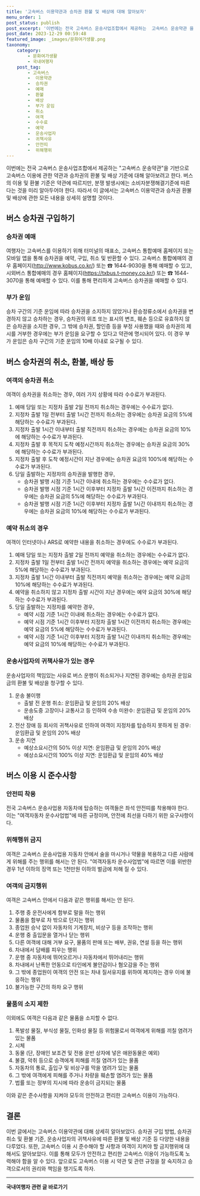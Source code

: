 ```yaml
---
title: '고속버스 이용약관과 승차권 환불 및 배상에 대해 알아보자'
menu_order: 1
post_status: publish
post_excerpt: '이번에는 전국 고속버스 운송사업조합에서 제공하는  고속버스 운송약관 을 기반으로 고속버스 이용에 관한 약관과 승차권의 환불 및 배상 기준에 대해 알아보려고 한다. 버스의 이용 및 환불 기준은 약관에 따르지만, 분쟁 발생시에는 소비자분쟁해결기준에 따른다는 것을 미리 알아두어야 한다. 따라서 이 글에서는 고속버스 이용약관과 승차권 환불 및 배상에 관한 모든 내용을 상세히 설명할 것이다.'
post_date: 2023-12-29 00:59:48
featured_image: _images/문화여가생활.png
taxonomy:
    category:
        - 문화여가생활
        - 국내여행자
    post_tag:
        - 고속버스
        -  이용약관
        -  승차권
        -  예매
        -  환불
        -  배상
        -  부가 운임
        -  취소
        -  여객
        -  수수료
        -  예약
        -  운송사업자
        -  귀책사유
        -  안전띠
        -  위해행위
---
```



이번에는 전국 고속버스 운송사업조합에서 제공하는 "고속버스 운송약관"을 기반으로 고속버스 이용에 관한 약관과 승차권의 환불 및 배상 기준에 대해 알아보려고 한다. 버스의 이용 및 환불 기준은 약관에 따르지만, 분쟁 발생시에는 소비자분쟁해결기준에 따른다는 것을 미리 알아두어야 한다. 따라서 이 글에서는 고속버스 이용약관과 승차권 환불 및 배상에 관한 모든 내용을 상세히 설명할 것이다.

## 버스 승차권 구입하기

### 승차권 예매

여행자는 고속버스를 이용하기 위해 터미널의 매표소, 고속버스 통합예매 홈페이지 또는 모바일 앱을 통해 승차권을 예약, 구입, 취소 및 반환할 수 있다. 고속버스 통합예매의 경우 홈페이지(http://www.kobus.co.kr/) 또는 ☎ 1644-9030을 통해 예매할 수 있고, 시외버스 통합예매의 경우 홈페이지(https://txbus.t-money.co.kr/) 또는 ☎ 1644-3070을 통해 예매할 수 있다. 이를 통해 편리하게 고속버스 승차권을 예매할 수 있다.

### 부가 운임

승차 구간의 기준 운임에 따라 승차권을 소지하지 않았거나 환승정류소에서 승차권을 변경하지 않고 승차하는 경우, 승차권의 위조 또는 표시의 변조, 훼손 등으로 유효하지 않은 승차권을 소지한 경우, 그 밖에 승차권, 할인증 등을 부정 사용했을 때와 승차권의 제시를 거부한 경우에는 부가 운임을 요구할 수 있다고 약관에 명시되어 있다. 이 경우 부가 운임은 승차 구간의 기준 운임의 10배 이내로 요구될 수 있다.

## 버스 승차권의 취소, 환불, 배상 등

### 여객의 승차권 취소

여객이 승차권을 취소하는 경우, 여러 가지 상황에 따라 수수료가 부과된다.

1. 예매 당일 또는 지정차 출발 2일 전까지 취소하는 경우에는 수수료가 없다.
2. 지정차 출발 1일 전부터 출발 1시간 전까지 취소하는 경우에는 승차권 요금의 5%에 해당하는 수수료가 부과된다.
3. 지정차 출발 1시간 이내부터 출발 직전까지 취소하는 경우에는 승차권 요금의 10%에 해당하는 수수료가 부과된다.
4. 지정차 출발 후 목적지 도착 예정시간까지 취소하는 경우에는 승차권 요금의 30%에 해당하는 수수료가 부과된다.
5. 지정차 출발 후 도착 예정시간이 지난 경우에는 승차권 요금의 100%에 해당하는 수수료가 부과된다.
6. 당일 출발하는 지정차의 승차권을 발행한 경우,
   - 승차권 발행 시점 기준 1시간 이내에 취소하는 경우에는 수수료가 없다.
   - 승차권 발행 시점 기준 1시간 이후부터 지정차 출발 1시간 이전까지 취소하는 경우에는 승차권 요금의 5%에 해당하는 수수료가 부과된다.
   - 승차권 발행 시점 기준 1시간 이후부터 지정차 출발 1시간 이내까지 취소하는 경우에는 승차권 요금의 10%에 해당하는 수수료가 부과된다.

### 예약 취소의 경우

여객이 인터넷이나 ARS로 예약한 내용을 취소하는 경우에도 수수료가 부과된다.

1. 예매 당일 또는 지정차 출발 2일 전까지 예약을 취소하는 경우에는 수수료가 없다.
2. 지정차 출발 1일 전부터 출발 1시간 전까지 예약을 취소하는 경우에는 예약 요금의 5%에 해당하는 수수료가 부과된다.
3. 지정차 출발 1시간 이내부터 출발 직전까지 예약을 취소하는 경우에는 예약 요금의 10%에 해당하는 수수료가 부과된다.
4. 예약을 취소하지 않고 지정차 출발 시간이 지난 경우에는 예약 요금의 30%에 해당하는 수수료가 부과된다.
5. 당일 출발하는 지정차를 예약한 경우,
   - 예약 시점 기준 1시간 이내에 취소하는 경우에는 수수료가 없다.
   - 예약 시점 기준 1시간 이후부터 지정차 출발 1시간 이전까지 취소하는 경우에는 예약 요금의 5%에 해당하는 수수료가 부과된다.
   - 예약 시점 기준 1시간 이후부터 지정차 출발 1시간 이내까지 취소하는 경우에는 예약 요금의 10%에 해당하는 수수료가 부과된다.

### 운송사업자의 귀책사유가 있는 경우

운송사업자의 책임있는 사유로 버스 운행이 취소되거나 지연된 경우에는 승차권 운임요금의 환불 및 배상을 청구할 수 있다.

1. 운송 불이행
   - 출발 전 운행 취소: 운임환급 및 운임의 20% 배상
   - 운송도중 고장이나 교통사고 등 인하여 수송 미완수: 운임환급 및 운임의 20% 배상
2. 전산 장애 등 회사의 귀책사유로 인하여 여객이 지정차를 탑승하지 못하게 된 경우: 운임환급 및 운임의 20% 배상
3. 운송 지연
   - 예상소요시간의 50% 이상 지연: 운임환급 및 운임의 20% 배상
   - 예상소요시간의 100% 이상 지연: 운임환급 및 운임의 40% 배상

## 버스 이용 시 준수사항

### 안전띠 착용

전국 고속버스 운송사업용 자동차에 탑승하는 여객들은 좌석 안전띠를 착용해야 한다. 이는 "여객자동차 운수사업법"에 따른 규정이며, 안전에 최선을 다하기 위한 요구사항이다.

### 위해행위 금지

여객은 고속버스 운송사업용 자동차 안에서 술을 마시거나 약물을 복용하고 다른 사람에게 위해를 주는 행위를 해서는 안 된다. "여객자동차 운수사업법"에 따르면 이를 위반한 경우 1년 이하의 징역 또는 1천만원 이하의 벌금에 처해 질 수 있다.

### 여객의 금지행위

여객은 고속버스 안에서 다음과 같은 행위를 해서는 안 된다.

1. 주행 중 운전사에게 함부로 말을 하는 행위
2. 물품을 함부로 차 밖으로 던지는 행위
3. 종업원 승낙 없이 자동차의 기계장치, 비상구 등을 조작하는 행위
4. 운행 중 출입문을 열거나 닫는 행위
5. 다른 여객에 대해 거부 요구, 물품의 판매 또는 배부, 권유, 연설 등을 하는 행위
6. 차내에서 담배를 피우는 행위
7. 운행 중 자동차에 뛰어오르거나 자동차에서 뛰어내리는 행위
8. 차내에서 난폭한 언동으로 타인에게 불안감이나 혐오감을 주는 행위
9. 그 밖에 종업원이 여객의 안전 또는 차내 질서유지를 위하여 제지하는 경우 이에 불응하는 행위
10. 불가능한 구간의 하차 요구 행위

### 물품의 소지 제한

이외에도 여객은 다음과 같은 물품을 소지할 수 없다.

1. 폭발성 물질, 부식성 물질, 인화성 물질 등 위험물로서 여객에게 위해를 끼칠 염려가 있는 물품
2. 시체
3. 동물 (단, 장애인 보조견 및 전용 운반 상자에 넣은 애완동물은 예외)
4. 불결, 악취 등으로 승객에게 피해를 끼칠 염려가 있는 물품
5. 자동차의 통로, 출입구 및 비상구를 막을 염려가 있는 물품
6. 그 밖에 여객에게 피해를 주거나 차량을 훼손할 염려가 있는 물품
7. 법률 또는 정부의 지시에 따라 운송이 금지되는 물품

이와 같은 준수사항을 지켜야 모두의 안전하고 편리한 고속버스 이용이 가능하다.

## 결론

이번 글에서는 고속버스 이용약관에 대해 상세히 알아보았다. 승차권 구입 방법, 승차권 취소 및 환불 기준, 운송사업자의 귀책사유에 따른 환불 및 배상 기준 등 다양한 내용을 다루었다. 또한, 고속버스 이용 시 준수해야 할 사항과 여객이 지켜야 할 금지행위에 대해서도 알아보았다. 이를 통해 모두가 안전하고 편리한 고속버스 이용이 가능하도록 노력해야 함을 알 수 있다. 앞으로도 고속버스 이용 시 약관 및 관련 규정을 잘 숙지하고 승객으로서의 권리와 책임을 챙기도록 하자.
<!-- wp:separator -->
<hr class="wp-block-separator has-alpha-channel-opacity"/>
<!-- /wp:separator -->

<!-- wp:group {"backgroundColor":"base","layout":{"type":"constrained"}} -->
<div class="wp-block-group has-base-background-color has-background"><!-- wp:paragraph {"align":"center","fontSize":"medium"} -->
<p class="has-text-align-center has-large-font-size"><strong>국내여행자 관련 글 바로가기</strong></p>
<!-- /wp:paragraph -->


<!-- wp:latest-posts
{"categories":[{"id":15374,"count":19,"description":"","link":"https://uknowlaw.com/category/%ea%b5%ad%eb%82%b4%ec%97%ac%ed%96%89%ec%9e%90/","name":"국내여행자","slug":"국내여행자","taxonomy":"category","parent":0,"meta":[],"_links":{"self":[{"href":"https://uknowlaw.com/wp-json/wp/v2/categories/15374"}],"collection":[{"href":"https://uknowlaw.com/wp-json/wp/v2/categories"}],"about":[{"href":"https://uknowlaw.com/wp-json/wp/v2/taxonomies/category"}],"wp:post_type":[{"href":"https://uknowlaw.com/wp-json/wp/v2/posts?categories=15374"}],"curies":[{"name":"wp","href":"https://api.w.org/{rel}","templated":true}]}}],"postsToShow":100,"excerptLength":28,"postLayout":"grid","columns":2,"featuredImageAlign":"left","featuredImageSizeSlug":"large","fontSize":"small"} /--></div>
<!-- /wp:group -->
